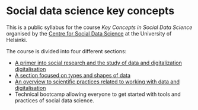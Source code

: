 # Social data science key concepts

This is a public syllabus for the course _Key Concepts in Social Data Science_ organised by the [Centre for Social Data Science](https://www2.helsinki.fi/en/faculty-of-social-sciences/centre-for-social-data-science-csds) at the University of Helsinki.

The course is divided into four different sections:

* [A primer into social research and the study of data and digitalization digitalisation](social)
* [A section focused on types and shapes of data](data)
* [An overview to scientific practices related to working with data and digitalisation](science)
* Technical bootcamp allowing everyone to get started with tools and practices of social data science.
